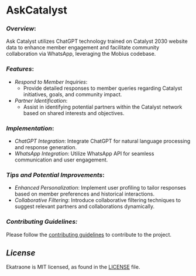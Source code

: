 # AskCatalyst

### *Overview*:
Ask Catalyst utilizes ChatGPT technology trained on Catalyst 2030 website data to enhance member engagement and facilitate community collaboration via WhatsApp, leveraging the Mobius codebase.

### *Features*:
- *Respond to Member Inquiries*:
  - Provide detailed responses to member queries regarding Catalyst initiatives, goals, and community impact.
- *Partner Identification*:
  - Assist in identifying potential partners within the Catalyst network based on shared interests and objectives.

### *Implementation*:
- *ChatGPT Integration*: Integrate ChatGPT for natural language processing and response generation.
- *WhatsApp Integration*: Utilize WhatsApp API for seamless communication and user engagement.

### *Tips and Potential Improvements*:
- *Enhanced Personalization*: Implement user profiling to tailor responses based on member preferences and historical interactions.
- *Collaborative Filtering*: Introduce collaborative filtering techniques to suggest relevant partners and collaborations dynamically.

### *Contributing Guidelines:*
Please follow the [contributing guidelines](CONTRIBUTING.md) to contribute to the project.

## *License*
Ekatraone is MIT licensed, as found in the [LICENSE](LICENSE) file.
